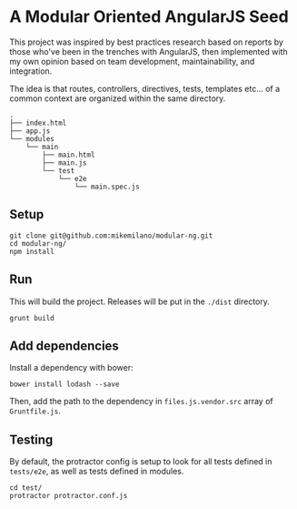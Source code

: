 A Modular Oriented AngularJS Seed
=================================

This project was inspired by best practices research based on reports
by those who've been in the trenches with AngularJS, then implemented
with my own opinion based on team development, maintainability, and integration.

The idea is that routes, controllers, directives, tests, templates etc... of a
common context are organized within the same directory.

```
.
├── index.html
├── app.js
└── modules
    └── main
        ├── main.html
        ├── main.js
        └── test
            └── e2e
                └── main.spec.js
```

## Setup
```
git clone git@github.com:mikemilano/modular-ng.git
cd modular-ng/
npm install
```

## Run
This will build the project. Releases will be put in the `./dist` directory.
```
grunt build
```

## Add dependencies
Install a dependency with bower:
```
bower install lodash --save
```
Then, add the path to the dependency in `files.js.vendor.src` array of `Gruntfile.js`.

## Testing
By default, the protractor config is setup to look for all tests defined in `tests/e2e`,
as well as tests defined in modules.
```
cd test/
protractor protractor.conf.js
```